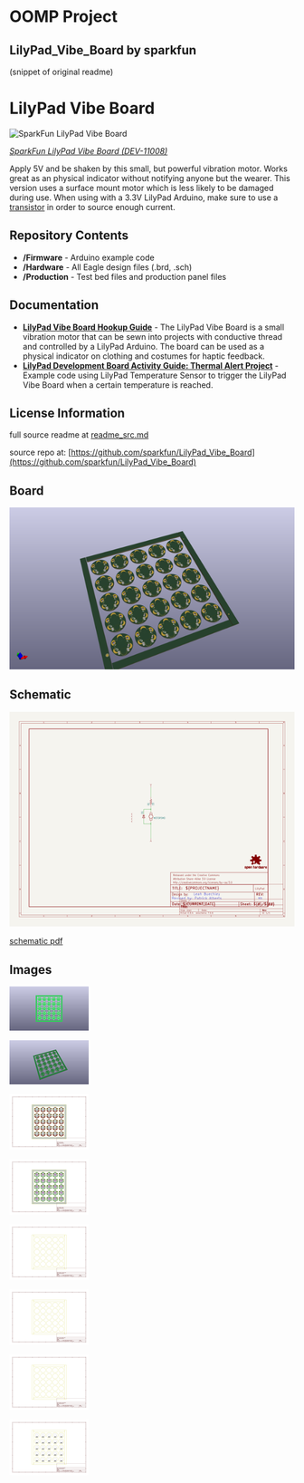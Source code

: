 # OOMP Project  
## LilyPad_Vibe_Board  by sparkfun  
  
(snippet of original readme)  
  
LilyPad Vibe Board  
=================  
  
![SparkFun LilyPad Vibe Board](https://cdn.sparkfun.com//assets/parts/6/2/8/2/11008-01a.jpg)  
  
[*SparkFun LilyPad Vibe Board (DEV-11008)*](https://www.sparkfun.com/products/11008)  
  
Apply 5V and be shaken by this small, but powerful vibration motor. Works great as an physical indicator without notifying anyone but the wearer. This version uses a surface mount motor which is less likely to be damaged during use. When using with a 3.3V LilyPad Arduino, make sure to use a [transistor](https://www.sparkfun.com/products/11214) in order to source enough current.  
  
Repository Contents  
-------------------  
  
* **/Firmware** - Arduino example code  
* **/Hardware** - All Eagle design files (.brd, .sch)  
* **/Production** - Test bed files and production panel files  
  
Documentation  
--------------  
  
* **[LilyPad Vibe Board Hookup Guide](https://learn.sparkfun.com/tutorials/lilypad-vibe-board-hookup-guide)** - The LilyPad Vibe Board is a small vibration motor that can be sewn into projects with conductive thread and controlled by a LilyPad Arduino. The board can be used as a physical indicator on clothing and costumes for haptic feedback.  
* **[LilyPad Development Board Activity Guide: Thermal Alert Project](https://learn.sparkfun.com/tutorials/lilypad-development-board-activity-guide/11-thermal-alert-project)** - Example code using LilyPad Temperature Sensor to trigger the LilyPad Vibe Board when a certain temperature is reached.  
  
  
License Information  
---------  
  full source readme at [readme_src.md](readme_src.md)  
  
source repo at: [https://github.com/sparkfun/LilyPad_Vibe_Board](https://github.com/sparkfun/LilyPad_Vibe_Board)  
## Board  
  
[![working_3d.png](working_3d_600.png)](working_3d.png)  
## Schematic  
  
[![working_schematic.png](working_schematic_600.png)](working_schematic.png)  
  
[schematic pdf](working_schematic.pdf)  
## Images  
  
[![working_3D_bottom.png](working_3D_bottom_140.png)](working_3D_bottom.png)  
  
[![working_3D_top.png](working_3D_top_140.png)](working_3D_top.png)  
  
[![working_assembly_page_01.png](working_assembly_page_01_140.png)](working_assembly_page_01.png)  
  
[![working_assembly_page_02.png](working_assembly_page_02_140.png)](working_assembly_page_02.png)  
  
[![working_assembly_page_03.png](working_assembly_page_03_140.png)](working_assembly_page_03.png)  
  
[![working_assembly_page_04.png](working_assembly_page_04_140.png)](working_assembly_page_04.png)  
  
[![working_assembly_page_05.png](working_assembly_page_05_140.png)](working_assembly_page_05.png)  
  
[![working_assembly_page_06.png](working_assembly_page_06_140.png)](working_assembly_page_06.png)  
